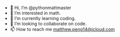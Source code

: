 - 👋 Hi, I’m @pythonmattmaster
- 👀 I’m interested in math.
- 🌱 I’m currently learning coding.
- 💞️ I’m looking to collaborate on code.
- 📫 How to reach me matthew.peng14@icloud.com

<!---
pythonmattmaster/pythonmattmaster is a ✨ special ✨ repository because its `README.md` (this file) appears on your GitHub profile.
You can click the Preview link to take a look at your changes.
--->
